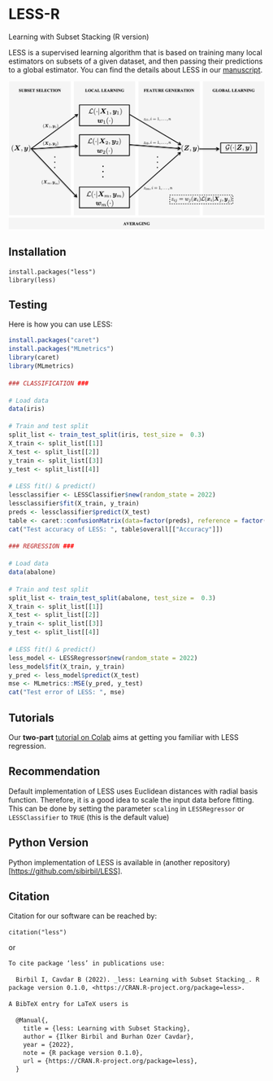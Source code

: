 # LESS-R
Learning with Subset Stacking (R version)

LESS is a supervised learning algorithm that is based on training many local estimators on subsets of a given dataset, and then passing their predictions to a global estimator. You can find the details about LESS in our [manuscript](https://arxiv.org/abs/2112.06251).

![LESS](./img/LESS1Level.png)

## Installation

```
install.packages("less")
library(less)
```

## Testing

Here is how you can use LESS:

```r
install.packages("caret")
install.packages("MLmetrics")
library(caret)
library(MLmetrics)

### CLASSIFICATION ###

# Load data
data(iris)

# Train and test split
split_list <- train_test_split(iris, test_size =  0.3)
X_train <- split_list[[1]]
X_test <- split_list[[2]]
y_train <- split_list[[3]]
y_test <- split_list[[4]]

# LESS fit() & predict()
lessclassifier <- LESSClassifier$new(random_state = 2022)
lessclassifier$fit(X_train, y_train)
preds <- lessclassifier$predict(X_test)
table <- caret::confusionMatrix(data=factor(preds), reference = factor(y_test))
cat("Test accuracy of LESS: ", table$overall[["Accuracy"]])

### REGRESSION ###

# Load data
data(abalone)

# Train and test split
split_list <- train_test_split(abalone, test_size =  0.3)
X_train <- split_list[[1]]
X_test <- split_list[[2]]
y_train <- split_list[[3]]
y_test <- split_list[[4]]

# LESS fit() & predict()
less_model <- LESSRegressor$new(random_state = 2022)
less_model$fit(X_train, y_train)
y_pred <- less_model$predict(X_test)
mse <- MLmetrics::MSE(y_pred, y_test)
cat("Test error of LESS: ", mse)

```

## Tutorials

Our **two-part** [tutorial on Colab](https://colab.research.google.com/drive/1UE894I8mIUrLN5kUzg0EB0cWM_50Dqsc?usp=sharing) aims at getting you familiar with LESS regression.


## Recommendation

Default implementation of LESS uses Euclidean distances with radial basis function. Therefore, it is a good idea to scale the input data before fitting. This can be done by setting the parameter `scaling` in `LESSRegressor` or `LESSClassifier` to `TRUE` (this is the default value)

## Python Version

Python implementation of LESS is available in (another repository)[https://github.com/sibirbil/LESS].

## Citation

Citation for our software can be reached by:

`citation("less")`

or 

````
To cite package ‘less’ in publications use:

  Birbil I, Cavdar B (2022). _less: Learning with Subset Stacking_. R package version 0.1.0, <https://CRAN.R-project.org/package=less>.

A BibTeX entry for LaTeX users is

  @Manual{,
    title = {less: Learning with Subset Stacking},
    author = {Ilker Birbil and Burhan Ozer Cavdar},
    year = {2022},
    note = {R package version 0.1.0},
    url = {https://CRAN.R-project.org/package=less},
  }
````
